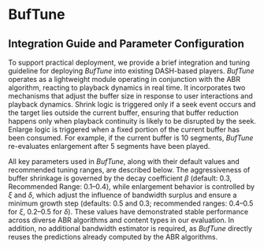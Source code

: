 # BufTune

## Integration Guide and Parameter Configuration
To support practical deployment, we provide a brief integration and tuning guideline for deploying _BufTune_ into existing DASH-based players. _BufTune_ operates as a lightweight module operating in conjunction with the ABR algorithm, reacting to playback dynamics in real time. It incorporates two mechanisms that adjust the buffer size in response to user interactions and playback dynamics. Shrink logic is triggered only if a seek event occurs and the target lies outside the current buffer, ensuring that buffer reduction happens only when playback continuity is likely to be disrupted by the seek. Enlarge logic is triggered when a fixed portion of the current buffer has been consumed. For example, if the current buffer is 10 segments, _BufTune_ re-evaluates enlargement after 5 segments have been played.

All key parameters used in _BufTune_, along with their default values and recommended tuning ranges, are described below. The aggressiveness of buffer shrinkage is governed by the decay coefficient $\beta$ (default: 0.3, Recommended Range: 0.1–0.4), while enlargement behavior is controlled by $\xi$ and $\delta$, which adjust the influence of bandwidth surplus and ensure a minimum growth step (defaults: 0.5 and 0.3; recommended ranges: 0.4–0.5 for $\xi$, 0.2–0.5 for $\delta$). These values have demonstrated stable performance across diverse ABR algorithms and content types in our evaluation. In addition, no additional bandwidth estimator is required, as _BufTune_ directly reuses the predictions already computed by the ABR algorithms.


